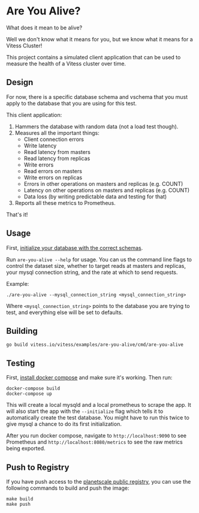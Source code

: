 # Are You Alive?

What does it mean to be alive?

Well we don't know what it means for you, but we know what it means for a Vitess
Cluster!

This project contains a simulated client application that can be used to measure
the health of a Vitess cluster over time.

## Design

For now, there is a specific database schema and vschema that you must apply to
the database that you are using for this test.

This client application:

1. Hammers the database with random data (not a load test though).
1. Measures all the important things:
   - Client connection errors
   - Write latency
   - Read latency from masters
   - Read latency from replicas
   - Write errors
   - Read errors on masters
   - Write errors on replicas
   - Errors in other operations on masters and replicas (e.g. COUNT)
   - Latency on other operations on masters and replicas (e.g. COUNT)
   - Data loss (by writing predictable data and testing for that)
1. Reports all these metrics to Prometheus.

That's it!

## Usage

First, [initialize your database with the correct schemas](schemas/README.md).

Run `are-you-alive --help` for usage.  You can us the command line flags to
control the dataset size, whether to target reads at masters and replicas, your
mysql connection string, and the rate at which to send requests.

Example:

```
./are-you-alive --mysql_connection_string <mysql_connection_string>
```

Where `<mysql_connection_string>` points to the database you are trying to test,
and everything else will be set to defaults.

## Building

```
go build vitess.io/vitess/examples/are-you-alive/cmd/are-you-alive
```

## Testing

First, [install docker compose](https://docs.docker.com/compose/install/) and
make sure it's working.  Then run:

```
docker-compose build
docker-compose up
```

This will create a local mysqld and a local prometheus to scrape the app.  It
will also start the app with the `--initialize` flag which tells it to
automatically create the test database.  You might have to run this twice to
give mysql a chance to do its first initialization.

After you run docker compose, navigate to `http://localhost:9090` to see
Prometheus and `http://localhost:8080/metrics` to see the raw metrics being
exported.

## Push to Registry

If you have push access to the [planetscale public
registry](https://us.gcr.io/planetscale-vitess), you can use the following
commands to build and push the image:

```
make build
make push
```
